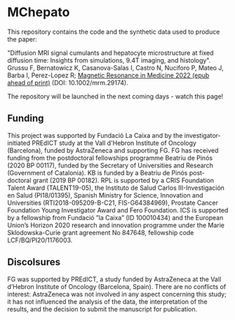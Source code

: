 # MChepato
This repository contains the code and the synthetic data used to produce the paper:

"Diffusion MRI signal cumulants and hepatocyte microstructure at fixed diffusion time: Insights from simulations, 9.4T imaging, and histology". Grussu F, Bernatowicz K, Casanova-Salas I, Castro N, Nuciforo P, Mateo J, Barba I, Perez-Lopez R; [Magnetic Resonance in Medicine 2022 (epub ahead of print)](https://doi.org/10.1002/mrm.29174) (DOI: 10.1002/mrm.29174).

The repository will be launched in the next coming days - watch this page! 


## Funding
This project was supported by Fundació La Caixa and by the investigator-initiated PREdICT study at the Vall d'Hebron Institute of Oncology (Barcelona), funded by AstraZeneca and supporting FG. FG has received funding from the postdoctoral fellowships programme Beatriu de Pinós (2020 BP 00117), funded by the Secretary of Universities and Research (Government of Catalonia). KB is funded by a Beatriu de Pinós post-doctoral grant (2019 BP 00182). RPL is supported by a CRIS Foundation Talent Award (TALENT19-05), the Instituto de Salud Carlos III-Investigación en Salud (PI18/01395), Spanish Ministry for Science, Innovation and Universities (RTI2018-095209-B-C21, FIS-G64384969), Prostate Cancer Foundation Young Investigator Award and Fero Foundation. ICS is supported by a fellowship from Fundació ”la Caixa” (ID 100010434) and the European Union’s Horizon 2020 research and innovation programme under the Marie Sklodowska-Curie grant agreement No 847648, fellowship code LCF/BQ/PI20/1176003.


## Discolsures
FG was supported by PREdICT, a study funded by AstraZeneca at the Vall d’Hebron Institute of Oncology (Barcelona, Spain). There are no conflicts of interest: AstraZeneca was not involved in any aspect concerning this study; it has not influenced the analysis of the data, the interpretation of the results, and the decision to submit the manuscript for publication.

